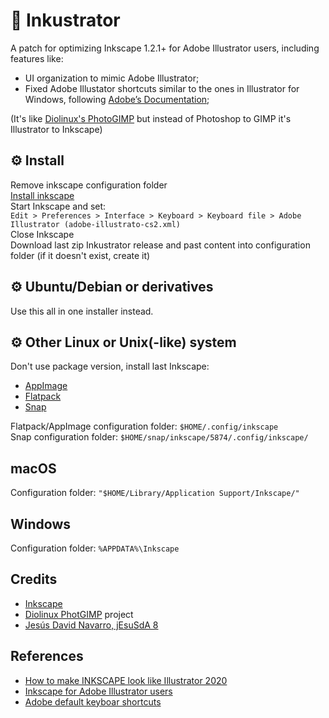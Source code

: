 # 🎨 Inkustrator

A patch for optimizing Inkscape 1.2.1+ for Adobe Illustrator users, including features like:

* UI organization to mimic Adobe Illustrator;
* Fixed Adobe Illustator shortcuts similar to the ones in Illustrator for Windows, following [Adobe’s Documentation](https://helpx.adobe.com/es/illustrator/using/default-keyboard-shortcuts.html);

(It's like [Diolinux's PhotoGIMP](https://github.com/Diolinux/PhotoGIMP) but instead of Photoshop to GIMP it's Illustrator to Inkscape) 

## ⚙ Install

Remove inkscape configuration folder<br>
[Install inkscape](https://inkscape.org/release/)<br>
Start Inkscape and set:<br>
`Edit > Preferences > Interface > Keyboard > Keyboard file > Adobe Illustrator (adobe-illustrato-cs2.xml)`<br>
Close Inkscape<br>
Download last zip Inkustrator release and past content into configuration folder (if it doesn't exist, create it)

## ⚙ Ubuntu/Debian or derivatives

Use this all in one installer instead.

## ⚙ Other Linux or Unix(-like) system

Don't use package version, install last Inkscape:
* [AppImage](https://inkscape.org/release/all/gnulinux/appimage/)
* [Flatpack](https://flathub.org/apps/details/org.inkscape.Inkscape)
* [Snap](https://snapcraft.io/inkscape)

Flatpack/AppImage configuration folder: `$HOME/.config/inkscape`<br>
Snap configuration folder: `$HOME/snap/inkscape/5874/.config/inkscape/`

## macOS

Configuration folder: `"$HOME/Library/Application Support/Inkscape/"`

## Windows

Configuration folder: `%APPDATA%\Inkscape`

## Credits
* [Inkscape](https://inkscape.org/)
* [Diolinux PhotGIMP](https://github.com/Diolinux/PhotoGIMP) project
* [Jesús David Navarro, jEsuSdA 8](https://www.jesusda.com/projects/colorpalettes/index.html)

## References
* [How to make INKSCAPE look like Illustrator 2020](https://youtu.be/fzEjBldtba4)
* [Inkscape for Adobe Illustrator users](https://wiki.inkscape.org/wiki/Inkscape_for_Adobe_Illustrator_users)
* [Adobe default keyboar shortcuts](https://helpx.adobe.com/es/illustrator/using/default-keyboard-shortcuts.html)
